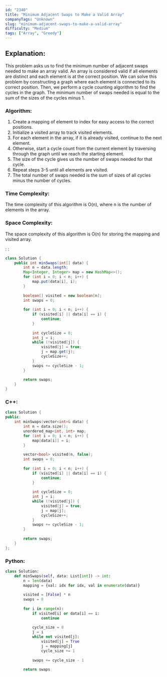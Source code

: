 ```yaml
---
id: "2340"
title: "Minimum Adjacent Swaps to Make a Valid Array"
companyTags: "Unknown"
slug: "minimum-adjacent-swaps-to-make-a-valid-array"
difficulty: "Medium"
tags: ["Array", "Greedy"]
---
```


## Explanation:

This problem asks us to find the minimum number of adjacent swaps needed to make an array valid. An array is considered valid if all elements are distinct and each element is at the correct position. We can solve this problem by constructing a graph where each element is connected to its correct position. Then, we perform a cycle counting algorithm to find the cycles in the graph. The minimum number of swaps needed is equal to the sum of the sizes of the cycles minus 1.

### Algorithm:
1. Create a mapping of element to index for easy access to the correct positions.
2. Initialize a visited array to track visited elements.
3. For each element in the array, if it is already visited, continue to the next element.
4. Otherwise, start a cycle count from the current element by traversing through the graph until we reach the starting element.
5. The size of the cycle gives us the number of swaps needed for that cycle.
6. Repeat steps 3-5 until all elements are visited.
7. The total number of swaps needed is the sum of sizes of all cycles minus the number of cycles.

### Time Complexity:
The time complexity of this algorithm is O(n), where n is the number of elements in the array.

### Space Complexity:
The space complexity of this algorithm is O(n) for storing the mapping and visited array.

:
:
```java
class Solution {
    public int minSwaps(int[] data) {
        int n = data.length;
        Map<Integer, Integer> map = new HashMap<>();
        for (int i = 0; i < n; i++) {
            map.put(data[i], i);
        }
        
        boolean[] visited = new boolean[n];
        int swaps = 0;
        
        for (int i = 0; i < n; i++) {
            if (visited[i] || data[i] == i) {
                continue;
            }
            
            int cycleSize = 0;
            int j = i;
            while (!visited[j]) {
                visited[j] = true;
                j = map.get(j);
                cycleSize++;
            }
            swaps += cycleSize - 1;
        }
        
        return swaps;
    }
}
```

### C++:
```cpp
class Solution {
public:
    int minSwaps(vector<int>& data) {
        int n = data.size();
        unordered_map<int, int> map;
        for (int i = 0; i < n; i++) {
            map[data[i]] = i;
        }
        
        vector<bool> visited(n, false);
        int swaps = 0;
        
        for (int i = 0; i < n; i++) {
            if (visited[i] || data[i] == i) {
                continue;
            }
            
            int cycleSize = 0;
            int j = i;
            while (!visited[j]) {
                visited[j] = true;
                j = map[j];
                cycleSize++;
            }
            swaps += cycleSize - 1;
        }
        
        return swaps;
    }
};
```

### Python:
```python
class Solution:
    def minSwaps(self, data: List[int]) -> int:
        n = len(data)
        mapping = {val: idx for idx, val in enumerate(data)}
        
        visited = [False] * n
        swaps = 0
        
        for i in range(n):
            if visited[i] or data[i] == i:
                continue
            
            cycle_size = 0
            j = i
            while not visited[j]:
                visited[j] = True
                j = mapping[j]
                cycle_size += 1
                
            swaps += cycle_size - 1
        
        return swaps
```